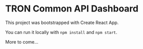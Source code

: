 # TRON Common API Dashboard

This project was bootstrapped with Create React App.

You can run it locally with `npm install` and `npm start`.

More to come...